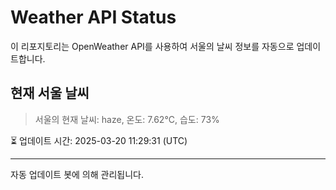 
# Weather API Status

이 리포지토리는 OpenWeather API를 사용하여 서울의 날씨 정보를 자동으로 업데이트합니다.

## 현재 서울 날씨
> 서울의 현재 날씨: haze, 온도: 7.62°C, 습도: 73%

⏳ 업데이트 시간: 2025-03-20 11:29:31 (UTC)

---
자동 업데이트 봇에 의해 관리됩니다.
